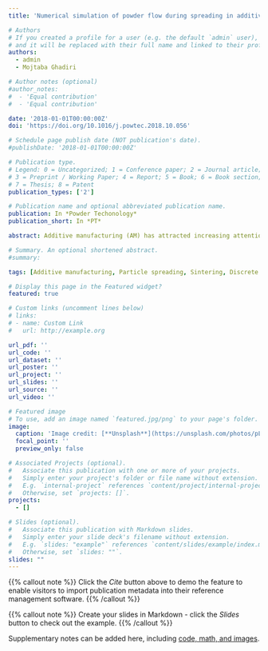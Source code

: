 ```yaml
---
title: 'Numerical simulation of powder flow during spreading in additive manufacturing'

# Authors
# If you created a profile for a user (e.g. the default `admin` user), write the username (folder name) here
# and it will be replaced with their full name and linked to their profile.
authors:
  - admin
  - Mojtaba Ghadiri

# Author notes (optional)
#author_notes:
#  - 'Equal contribution'
#  - 'Equal contribution'

date: '2018-01-01T00:00:00Z'
doi: 'https://doi.org/10.1016/j.powtec.2018.10.056'

# Schedule page publish date (NOT publication's date).
#publishDate: '2018-01-01T00:00:00Z'

# Publication type.
# Legend: 0 = Uncategorized; 1 = Conference paper; 2 = Journal article;
# 3 = Preprint / Working Paper; 4 = Report; 5 = Book; 6 = Book section;
# 7 = Thesis; 8 = Patent
publication_types: ['2']

# Publication name and optional abbreviated publication name.
publication: In *Powder Techonology*
publication_short: In *PT*

abstract: Additive manufacturing (AM) has attracted increasing attention in a wide range of applications, due to its ability for rapid manufacturing of complex shapes directly from a Computer-Aided Design (3D CAD) output. One of the manufacturing methods is based on powder processing, where a thin bed is formed to which an energy beam is applied to sinter and melt the powder. A major bottleneck in this method is associated with powder spreading, as its dynamics is sensitive to powder properties, machine design and operation conditions, such as speed of spreading. The effects of gap height and blade spreading speed on the evolving shear band and mass flow rate through the gap have been simulated by Discrete Element Method, using the most realistic physical and mechanical properties of the particles. It is shown that the particle velocity in the powder heap in front of the blade could well be described by a universal curve given by the Gauss error function. The mass flow rate through the gap increases linearly with the gap height. There exist two flow regimes with the increase of the blade spreading speed. Initially, the mass flow rate has a linear dependence on the blade speed, but eventually approaches an asymptotic value, implying a limit beyond which the mass flow rate cannot be further increased. This has an important implication on the speed of spreading.

# Summary. An optional shortened abstract.
#summary: 

tags: [Additive manufacturing, Particle spreading, Sintering, Discrete element method, Shear band, Mass flow rate]

# Display this page in the Featured widget?
featured: true

# Custom links (uncomment lines below)
# links:
# - name: Custom Link
#   url: http://example.org

url_pdf: ''
url_code: ''
url_dataset: ''
url_poster: ''
url_project: ''
url_slides: ''
url_source: ''
url_video: ''

# Featured image
# To use, add an image named `featured.jpg/png` to your page's folder.
image:
  caption: 'Image credit: [**Unsplash**](https://unsplash.com/photos/pLCdAaMFLTE)'
  focal_point: ''
  preview_only: false

# Associated Projects (optional).
#   Associate this publication with one or more of your projects.
#   Simply enter your project's folder or file name without extension.
#   E.g. `internal-project` references `content/project/internal-project/index.md`.
#   Otherwise, set `projects: []`.
projects:
  - []

# Slides (optional).
#   Associate this publication with Markdown slides.
#   Simply enter your slide deck's filename without extension.
#   E.g. `slides: "example"` references `content/slides/example/index.md`.
#   Otherwise, set `slides: ""`.
slides: ""
---
```


{{% callout note %}}
Click the _Cite_ button above to demo the feature to enable visitors to import publication metadata into their reference management software.
{{% /callout %}}

{{% callout note %}}
Create your slides in Markdown - click the _Slides_ button to check out the example.
{{% /callout %}}

Supplementary notes can be added here, including [code, math, and images](https://wowchemy.com/docs/writing-markdown-latex/).
